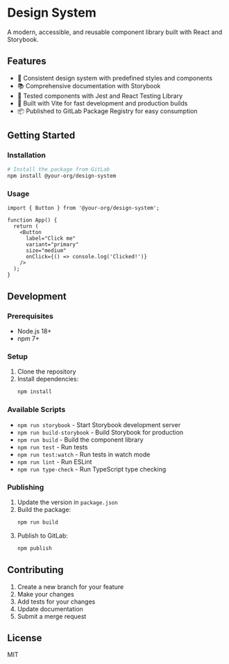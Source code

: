 # Design System

A modern, accessible, and reusable component library built with React and Storybook.

## Features

- 🎨 Consistent design system with predefined styles and components
- 📚 Comprehensive documentation with Storybook
- 🧪 Tested components with Jest and React Testing Library
- 🚀 Built with Vite for fast development and production builds
- 📦 Published to GitLab Package Registry for easy consumption

## Getting Started

### Installation

```bash
# Install the package from GitLab
npm install @your-org/design-system
```

### Usage

```tsx
import { Button } from '@your-org/design-system';

function App() {
  return (
    <Button
      label="Click me"
      variant="primary"
      size="medium"
      onClick={() => console.log('Clicked!')}
    />
  );
}
```

## Development

### Prerequisites

- Node.js 18+
- npm 7+

### Setup

1. Clone the repository
2. Install dependencies:
   ```bash
   npm install
   ```

### Available Scripts

- `npm run storybook` - Start Storybook development server
- `npm run build-storybook` - Build Storybook for production
- `npm run build` - Build the component library
- `npm run test` - Run tests
- `npm run test:watch` - Run tests in watch mode
- `npm run lint` - Run ESLint
- `npm run type-check` - Run TypeScript type checking

### Publishing

1. Update the version in `package.json`
2. Build the package:
   ```bash
   npm run build
   ```
3. Publish to GitLab:
   ```bash
   npm publish
   ```

## Contributing

1. Create a new branch for your feature
2. Make your changes
3. Add tests for your changes
4. Update documentation
5. Submit a merge request

## License

MIT 
